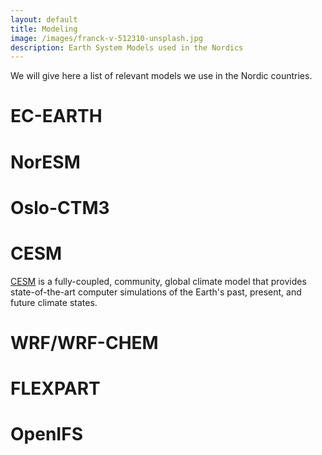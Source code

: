 ```yaml
---
layout: default
title: Modeling
image: /images/franck-v-512310-unsplash.jpg
description: Earth System Models used in the Nordics 
---
```



We will give here a list of relevant models we use in the Nordic countries.


# EC-EARTH

# NorESM

# Oslo-CTM3

# CESM

[CESM](http://www.cesm.ucar.edu/models/) is a fully-coupled, community, global climate model that provides state-of-the-art computer simulations of the Earth's past, present, and future climate states.

# WRF/WRF-CHEM

# FLEXPART

# OpenIFS

